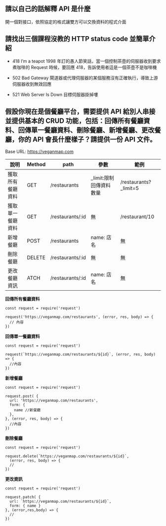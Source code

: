 ## 請以自己的話解釋 API 是什麼

開一個對接口，依照協定的格式讓雙方可以交換資料的程式介面

## 請找出三個課程沒教的 HTTP status code 並簡單介紹

- 418 I’m a teapot
1998 年訂的愚人節笑話，當一個控制茶壺的伺服器收到要求煮咖啡的 Request 時候，要回應 418，告訴使用者這是一個茶壺不是咖啡機

- 502 Bad Gateway
閘道器或代理伺服器的某個服務沒有正確執行，導致上游伺服器收到無效回應

- 521 Web Server Is Down
目標伺服器掛掉嘍


## 假設你現在是個餐廳平台，需要提供 API 給別人串接並提供基本的 CRUD 功能，包括：回傳所有餐廳資料、回傳單一餐廳資料、刪除餐廳、新增餐廳、更改餐廳，你的 API 會長什麼樣子？請提供一份 API 文件。

Base URL: https://veganmap.com

|  說明   | Method  | path  | 參數  | 範例  |
|  ----  | ----  |  ----  | ----  |  ----  |
| 獲取所有餐廳資料  | GET | /restaurants | _limit:限制回傳資料數量 | /restaurants?_limit=5 |
| 獲取單一餐廳資料  | GET | /restaurants/:id | 無 | /restaurant/10 |
| 新增餐廳  | POST | /restaurants | name: 店名 | 無 |
| 刪除餐廳  | DELETE | /restaurants/:id | 無 |	無 |
| 更改餐廳資訊  | ATCH | /restaurants/:id | name: 店名 |	無 |

**回傳所有餐廳資料**
```
const request = require('request')

request('https://veganmap.com/restaurants', (error, res, body) => {
  // 內容
})
```

**回傳單一餐廳資料**
```
const request = require('request')

request(`https://veganmap.com/restaurants/${id}`, (error, res, body) => {
  //內容
})
```

**新增餐廳**
```
const request = require('request')

request.post( {
  url: 'https://veganmap.com/restaurants',
  form: {
    name //新餐廳
  },
}, (error, res, body) => {
  //內容
})
```

**刪除餐廳**
```
const request = require('request')

request.delete(`https://veganmap.com/restaurants/${id}`,
  (error, res, body) => {
  //
})
```

**更改資訊**
```
const request = require('request')

request.patch( {
  url: `https://veganmap.com/restaurants/${id}`,
  form: { name }
}, (error,res,body) => {
  //
})
```
